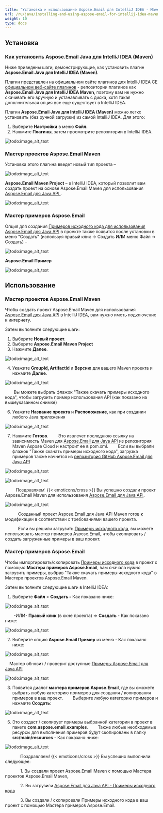 ```yaml
---
title: "Установка и использование Aspose.Email для IntelliJ IDEA - Maven"
url: /ru/java/installing-and-using-aspose-email-for-intellij-idea-maven/
weight: 10
type: docs
---
```


## **Установка**
### **Как установить Aspose.Email Java для IntelliJ IDEA (Maven)**
Ниже приведены шаги, демонстрирующие, как установить плагин **Aspose.Email Java для IntelliJ IDEA (Maven)**.

Плагин представлен на официальном сайте плагинов для IntelliJ IDEA CE [официальном веб-сайте плагинов](https://plugins.jetbrains.com/plugin/7982-aspose-email-java-for-intellij-idea-maven/) - репозитории плагинов как **Aspose.Email Java для IntelliJ IDEA Maven**, поэтому вам не нужно скачивать его вручную и устанавливать с диска, хотя такая дополнительная опция все еще существует в IntelliJ IDEA.

Плагин **Aspose.Email Java для IntelliJ IDEA (Maven)** можно легко установить (без ручной загрузки) из самой IntelliJ IDEA. Для этого:

1. Выберите **Настройки** в меню **Файл**.
1. Нажмите **Плагины**, затем просмотрите репозитории в IntelliJ IDEA. 

![todo:image_alt_text](https://i.imgur.com/CqfrpME.jpg)
### **Мастер проектов Aspose.Email Maven**
Установка этого плагина введет новый тип проекта – 

![todo:image_alt_text](http://download-codeplex.sec.s-msft.com/Download/SourceControlFileDownload.ashx?ProjectName=aspose-emailjavaintellij&changeSetId=9bb8f707bcbd2a369c5098f0c1a7766227cf7e24&itemId=src%2fresources%2fasposeSmall.png)

**Aspose.Email Maven Project** – в IntelliJ IDEA, который позволит вам создать проект на основе Aspose.Email Maven для использования [Aspose.Email для Java API.](https://products.aspose.com/total/java). 

![todo:image_alt_text](https://i.imgur.com/L3LFdZL.jpg)
### **Мастер примеров Aspose.Email**
Опция для создания [Примеров исходного кода для использования Aspose.Email для Java API](https://github.com/aspose-email/Aspose.Email-for-Java/tree/master/Examples) в проекте также появится после установки в меню "Создать" (используя правый клик -> Создать **ИЛИ** меню Файл -> Создать) – 

![todo:image_alt_text](http://download-codeplex.sec.s-msft.com/Download/SourceControlFileDownload.ashx?ProjectName=aspose-emailjavaintellij&changeSetId=9bb8f707bcbd2a369c5098f0c1a7766227cf7e24&itemId=src%2fresources%2fasposeSmall.png)

**Aspose.Email Пример**

![todo:image_alt_text](https://i.imgur.com/oXCbKkV.jpg)
## **Использование**
### **Мастер проектов Aspose.Email Maven**
Чтобы создать проект Aspose.Email Maven для использования [Aspose.Email для Java API](https://products.aspose.com/total/java) в IntelliJ IDEA, вам нужно иметь подключение к интернету.

Затем выполните следующие шаги:

1. Выберите **Новый проект**.
2. Выберите **Aspose.Email Maven Project** 
3. Нажмите **Далее**. 

![todo:image_alt_text](https://i.imgur.com/L3LFdZL.jpg)

4. Укажите **GroupId, ArtifactId** и **Версию** для вашего Maven проекта и нажмите **Далее**.

![todo:image_alt_text](https://i.imgur.com/bBR5fp3.jpg)

`    `Вы можете выбрать флажок "Также скачать примеры исходного кода", чтобы загрузить пример использования API (как показано на вышеуказанном снимке)

6. Укажите **Название проекта** и **Расположение**, как при создании любого Java приложения

![todo:image_alt_text](https://i.imgur.com/HJJQcRA.jpg)

7. Нажмите **Готово**.
`    `Это извлечет последнюю ссылку на зависимость Maven для [Aspose.Email для Java API](https://products.aspose.com/total/java) из репозитория Maven Aspose Cloud и настроит ее в pom.xml.
`    `Если вы выбрали флажок "Также скачать примеры исходного кода", загрузка примеров также начнется из [репозитория GitHub Aspose.Email для Java API](https://github.com/aspose-email/Aspose.Email-for-Java/tree/master/Examples)

![todo:image_alt_text](https://i.imgur.com/yglB09p.jpg)

![todo:image_alt_text](https://i.imgur.com/ZEUtDNG.jpg)

`     `Поздравляем! {{< emoticons/cross >}} Вы успешно создали проект Aspose.Email Maven для использования [Aspose.Email для Java API](https://products.aspose.com/total/java).

![todo:image_alt_text](https://i.imgur.com/AWPN8cu.jpg)

`      `Созданный проект Aspose.Email для Java API Maven готов к модификации в соответствии с требованиями вашего проекта.

`      `Если вы решили загрузить [Примеры исходного кода](https://github.com/aspose-email/Aspose.Email-for-Java/tree/master/Examples), вы можете использовать мастер примеров Aspose.Email, чтобы скопировать / создать загруженные примеры в ваш проект.
### **Мастер примеров Aspose.Email**
Чтобы импортировать/скопировать [Примеры исходного кода](https://github.com/aspose-email/Aspose.Email-for-Java/tree/master/Examples) в проект с помощью **Мастера примеров Aspose.Email**, вам сначала нужно загрузить примеры, выбрав "Также скачать примеры исходного кода" в Мастере проектов Aspose.Email Maven.

Затем выполните следующие шаги в IntelliJ IDEA:

1. Выберите **Файл** > **Создать -** Как показано ниже: 

![todo:image_alt_text](https://i.imgur.com/N8tT9Q0.jpg)

`    `-ИЛИ- **Правый клик** (в окне проекта) => **Создать** - Как показано ниже: 

![todo:image_alt_text](https://i.imgur.com/aUBWkhp.jpg)

2. Выберите опцию **Aspose.Email Пример** из меню - Как показано ниже: 

![todo:image_alt_text](https://i.imgur.com/uMacV7p.jpg)

`  `Мастер обновит / проверит доступные [Примеры Aspose.Email для Java API](https://github.com/aspose-email/Aspose.Email-for-Java/tree/master/Examples) 

![todo:image_alt_text](https://i.imgur.com/5PZwsuq.jpg)

3. Появится диалог **мастера примеров Aspose.Email**, где вы сможете выбрать любую категорию примеров для создания / копирования примеров в ваш проект.
`    `Выберите любую категорию примеров и нажмите **Создать**: 

![todo:image_alt_text](https://i.imgur.com/oXCbKkV.jpg)

5. Это создаст / скопирует примеры выбранной категории в проект в пакете **com.aspose.email.examples**.
`    `Также любые необходимые ресурсы для выполнения примеров будут скопированы в папку **src/main/resources** - Как показано ниже:

![todo:image_alt_text](https://i.imgur.com/JUpiGJG.jpg)

`       `Поздравляем! {{< emoticons/cross >}} Вы успешно выполнили следующее:

`       `1. Вы создали проект Aspose.Email Maven с помощью Мастера проектов Aspose.Email Maven,

`       `2. Вы загрузили [Aspose.Email для Java API - Примеры исходного кода](https://github.com/aspose-email/Aspose.Email-for-Java/tree/master/Examples)

`       `3. Вы создали / скопировали Примеры исходного кода в ваш проект с помощью Мастера примеров Aspose.Email.